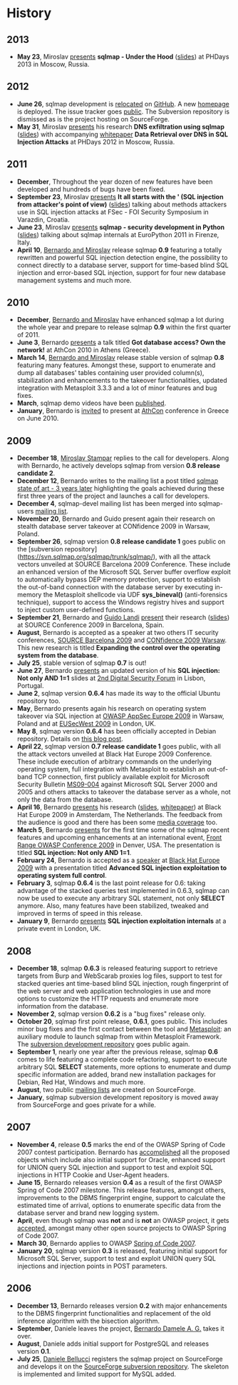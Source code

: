 # History

## 2013

* **May 23**, Miroslav [presents](http://phdays.com/program/workshops/) **sqlmap - Under the Hood** ([slides](http://www.slideshare.net/stamparm/ph-days-2013miroslavstamparsqlmapunderthehood)) at PHDays 2013 in Moscow, Russia.

## 2012

* **June 26**, sqlmap development is [relocated](http://article.gmane.org/gmane.comp.security.sqlmap/2247) on [GitHub](https://github.com/sqlmapproject/sqlmap). A new [homepage](http://sqlmap.org) is deployed. The issue tracker goes [public](https://github.com/sqlmapproject/sqlmap/issues). The Subversion repository is dismissed as is the project hosting on SourceForge.
* **May 31**, Miroslav [presents](http://phdays.com/program/conference/) his research **DNS exfiltration using sqlmap** ([slides](http://www.slideshare.net/stamparm/dns-exfiltration-using-sqlmap-13163281)) with accompanying [whitepaper](http://www.slideshare.net/stamparm/ph-days-2012miroslavstampardataretrievaloverdnsinsqlinjectionattackspaper) **Data Retrieval over DNS in SQL Injection Attacks** at PHDays 2012 in Moscow, Russia.

## 2011

* **December**, Throughout the year dozen of new features have been developed and hundreds of bugs have been fixed.
* **September 23**, Miroslav [presents](http://fsec.foi.hr/index.php/Miroslav_Stampar_-_It_all_starts_with_the_%27_-_SQL_injection_from_attackers_point_of_view) **It all starts with the ' (SQL injection from attacker's point of view)** ([slides](http://www.slideshare.net/stamparm/f-sec-2011miroslavstamparitallstartswiththesinglequote-9311238)) talking about methods attackers use in SQL injection attacks at FSec - FOI Security Symposium in Varazdin, Croatia.
* **June 23**, Miroslav [presents](https://ep2012.europython.eu/conference/talks/sqlmap-security-developing-in-python) **sqlmap - security development in Python** ([slides](http://www.slideshare.net/stamparm/euro-python-2011miroslavstamparsqlmapsecuritydevelopmentinpython)) talking about sqlmap internals at EuroPython 2011 in Firenze, Italy.
* **April 10**, [Bernardo and Miroslav](http://www.sqlmap.org/#developers) release sqlmap **0.9** featuring a totally rewritten and powerful SQL injection detection engine, the possibility to connect directly to a database server, support for time-based blind SQL injection and error-based SQL injection, support for four new database management systems and much more.

## 2010

* **December**, [Bernardo and Miroslav](http://www.sqlmap.org/#developers) have enhanced sqlmap a lot during the whole year and prepare to release sqlmap **0.9** within the first quarter of 2011.
* **June 3**, Bernardo [presents](http://www.slideshare.net/inquis/ath-con-2010bernardodamelegotdbownnet)
a talk titled **Got database access? Own the network!** at AthCon 2010 in Athens (Greece).
* **March 14**, [Bernardo and Miroslav](http://www.sqlmap.org/#developers) release stable version of 
sqlmap **0.8** featuring many features. Amongst these, support to enumerate and dump all databases' tables containing user provided column(s), stabilization and enhancements to the takeover functionalities, updated integration with Metasploit 3.3.3 and a lot of minor features and bug fixes.
* **March**, sqlmap demo videos have been [published](http://www.youtube.com/inquisb).
* **January**, Bernardo is [invited](http://www.athcon.org/speakers/) to present at [AthCon](http://www.athcon.org/archives/2010-2/) conference in Greece on June 2010.

## 2009

* **December 18**, [Miroslav Stampar](http://unconciousmind.blogspot.com/) replies to the call for developers. Along with Bernardo, he actively develops sqlmap from version **0.8 release candidate 2**.
* **December 12**, Bernardo writes to the mailing list a post titled [sqlmap state of art - 3 years later](http://bernardodamele.blogspot.com/2009/12/sqlmap-state-of-art-3-years-later.html) highlighting the goals
achieved during these first three years of the project and launches a call for developers.
* **December 4**, sqlmap-devel mailing list has been merged into sqlmap-users [mailing list](http://www.sqlmap.org/#ml).
* **November 20**, Bernardo and Guido present again their research on stealth database server takeover at CONfidence 2009 in Warsaw, Poland.
* **September 26**, sqlmap version **0.8 release candidate 1** goes public on the [subversion repository]
(https://svn.sqlmap.org/sqlmap/trunk/sqlmap/), with all the attack vectors unveiled at SOURCE Barcelona 2009 Conference. These include an enhanced version of the Microsoft SQL Server buffer overflow exploit to automatically bypass DEP memory protection, support to establish the out-of-band connection with the database server by executing in-memory the Metasploit shellcode via UDF **sys_bineval()** (anti-forensics technique), support to access the Windows registry hives and support to inject custom user-defined functions.
* **September 21**, Bernardo and [Guido Landi](http://www.pornosecurity.org) [present](http://www.sourceconference.com/index.php/pastevents/source-barcelona-2009/schedule) their research ([slides](http://www.slideshare.net/inquis/expanding-the-control-over-the-operating-system-from-the-database)) at SOURCE Conference 2009 in Barcelona, Spain.
* **August**, Bernardo is accepted as a speaker at two others IT security conferences, [SOURCE Barcelona 2009](http://www.sourceconference.com/index.php/pastevents/source-barcelona-2009) and [CONfidence 2009 Warsaw](http://200902.confidence.org.pl/).
This new research is titled **Expanding the control over the operating system from the database**.
* **July 25**, stable version of sqlmap **0.7** is out!
* **June 27**, Bernardo [presents](http://www.slideshare.net/inquis/sql-injection-not-only-and-11-updated)
an updated version of his **SQL injection: Not only AND 1=1** slides at [2nd Digital Security Forum](http://www.digitalsecurityforum.eu/) in Lisbon, Portugal.
* **June 2**, sqlmap version **0.6.4** has made its way to the official Ubuntu repository too.
* **May**, Bernardo presents again his research on operating system takeover via SQL injection at [OWASP AppSec Europe 2009](http://www.owasp.org/index.php/OWASP_AppSec_Europe_2009_-_Poland) in Warsaw, Poland and at [EUSecWest 2009](http://eusecwest.com/) in London, UK.
* **May 8**, sqlmap version **0.6.4** has been officially accepted in Debian repository. Details on 
[this blog post](http://bernardodamele.blogspot.com/2009/05/sqlmap-in-debian-package-repository.html).
* **April 22**, sqlmap version **0.7 release candidate 1** goes public, with all the attack vectors unveiled at Black Hat Europe 2009 Conference. These include execution of arbitrary commands on the underlying operating system, full integration with Metasploit to establish an out-of-band TCP connection, first publicly available exploit for Microsoft Security Bulletin [MS09-004](http://www.microsoft.com/technet/security/Bulletin/MS09-004.mspx) against Microsoft SQL Server 2000 and 2005 and others attacks to takeover the database server as a whole, not only the data from the database.
* **April 16**, Bernardo [presents](http://www.blackhat.com/html/bh-europe-09/bh-eu-09-archives.html#Damele") his research ([slides](http://www.slideshare.net/inquis/advanced-sql-injection-to-operating-system-full-control-slides), 
[whitepaper](http://www.slideshare.net/inquis/advanced-sql-injection-to-operating-system-full-control-whitepaper-4633857)) at Black Hat Europe 2009 in Amsterdam, The Netherlands. The feedback from the audience is good and there has been some [media coverage](http://bernardodamele.blogspot.com/2009/03/black-hat-europe-2009.html) too.
* **March 5**, Bernardo [presents](http://www.slideshare.net/inquis/sql-injection-not-only-and-11) for the first time some of the sqlmap recent features and upcoming enhancements at an international event, 
[Front Range OWASP Conference 2009](http://www.owasp.org/index.php/Front_Range_OWASP_Conference_2009) in Denver, USA. The presentation is titled **SQL injection: Not only AND 1=1**.
* **February 24**, Bernardo is accepted as a [speaker](http://www.blackhat.com/html/bh-europe-09/bh-eu-09-speakers.html#Damele) at [Black Hat Europe 2009](http://www.blackhat.com/html/bh-europe-09/bh-eu-09-main.html) with a presentation titled **Advanced SQL injection exploitation to operating system full control**.
* **February 3**, sqlmap **0.6.4** is the last point release for 0.6: taking advantage of the stacked queries test implemented in 0.6.3, sqlmap can now be used to execute any arbitrary SQL statement, not only
**SELECT** anymore. Also, many features have been stabilized, tweaked and improved in terms of speed in this release.
* **January 9**, Bernardo [presents](http://www.slideshare.net/inquis/sql-injection-exploitation-internals-presentation) **SQL injection exploitation internals** at a private event in London, UK.

## 2008

* **December 18**, sqlmap **0.6.3** is released featuring support to retrieve targets from Burp and WebScarab proxies log files, support to test for stacked queries ant time-based blind SQL injection, rough fingerprint of the web server and web application technologies in use and more options to customize the HTTP requests and enumerate more information from the database.
* **November 2**, sqlmap version **0.6.2** is a "bug fixes" release only.
* **October 20**, sqlmap first point release, **0.6.1**, goes public. This includes minor bug fixes and the first contact between the tool and [Metasploit](http://metasploit.com): an auxiliary module to launch sqlmap from within Metasploit Framework. The [subversion development repository](https://svn.sqlmap.org/sqlmap/trunk/sqlmap/) goes public again.
* **September 1**, nearly one year after the previous release, sqlmap **0.6** comes to life featuring a complete code refactoring, support to execute arbitrary SQL **SELECT** statements, more options to enumerate and dump specific information are added, brand new installation packages for Debian, Red Hat, Windows and much more.
* **August**, two public [mailing lists](http://www.sqlmap.org/#ml) are created on SourceForge.
* **January**, sqlmap subversion development repository is moved away from SourceForge and goes private for a while.

## 2007

* **November 4**, release **0.5** marks the end of the OWASP Spring of Code 2007 contest participation. Bernardo has [accomplished](http://www.owasp.org/index.php/SpoC_007_-_SQLMap_-_Progress_Page) all the proposed objects which include also initial support for Oracle, enhanced support for UNION query SQL injection and support to test and exploit SQL injections in HTTP Cookie and User-Agent headers.
* **June 15**, Bernardo releases version **0.4** as a result of the first OWASP Spring of Code 2007 milestone. This release features, amongst others, improvements to the DBMS fingerprint engine, support to calculate the estimated time of arrival, options to enumerate specific data from the database server and brand new logging system.
* **April**, even though sqlmap was **not** and is **not** an OWASP project, it gets [accepted](http://www.owasp.org/index.php/SpoC_007_-_SqlMap), amongst many other open source projects to OWASP Spring
of Code 2007.
* **March 30**, Bernardo applies to OWASP [Spring of Code 2007](http://www.owasp.org/index.php/OWASP_Spring_Of_Code_2007_Applications#Bernardo_-_sqlmap).
* **January 20**, sqlmap version **0.3** is released, featuring initial support for Microsoft SQL Server, support to test and exploit UNION query SQL injections and injection points in POST parameters.

## 2006

* **December 13**, Bernardo releases version **0.2** with major enhancements to the DBMS fingerprint functionalities and replacement of the old inference algorithm with the bisection algorithm.
* **September**, Daniele leaves the project, [Bernardo Damele A. G.](http://bernardodamele.blogspot.com)
takes it over.
* **August**, Daniele adds initial support for PostgreSQL and releases version **0.1**.
* **July 25**, [Daniele Bellucci](http://dbellucci.blogspot.com) registers the sqlmap project on SourceForge and develops it on the [SourceForge subversion repository](http://sqlmap.svn.sourceforge.net/viewvc/sqlmap/). The skeleton is implemented and
limited support for MySQL added.